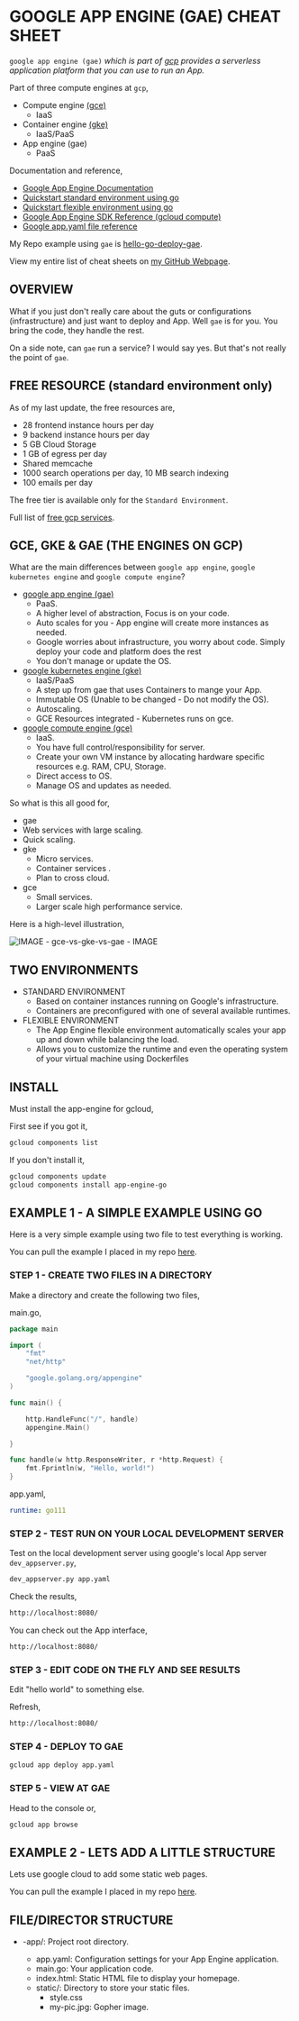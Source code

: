 # GOOGLE APP ENGINE (GAE) CHEAT SHEET

`google app engine (gae)` _which is part of
[gcp](https://github.com/JeffDeCola/my-cheat-sheets/tree/master/software/infrastructure-as-a-service/cloud-services-compute/google-cloud-platform-cheat-sheet)
provides a serverless application platform that you can use to run an App._

Part of three compute engines at `gcp`,

* Compute engine
  [(gce)](https://github.com/JeffDeCola/my-cheat-sheets/tree/master/software/infrastructure-as-a-service/cloud-services-compute/google-cloud-platform-cheat-sheet/google-compute-engine.md)
  - IaaS
* Container engine
  [(gke)](https://github.com/JeffDeCola/my-cheat-sheets/tree/master/software/infrastructure-as-a-service/cloud-services-compute/google-cloud-platform-cheat-sheet/google-kubernetes-engine.md)
  - IaaS/PaaS
* App engine (gae)
  - PaaS

Documentation and reference,

* [Google App Engine Documentation](https://cloud.google.com/appengine/docs)
* [Quickstart standard environment using go](https://cloud.google.com/appengine/docs/standard/go/)
* [Quickstart flexible environment using go](https://cloud.google.com/appengine/docs/flexible/go/)
* [Google App Engine SDK Reference (gcloud compute)](https://cloud.google.com/sdk/gcloud/reference/app/)
* [Google app.yaml file reference](https://cloud.google.com/appengine/docs/standard/go111/config/appref)

My Repo example using `gae` is [hello-go-deploy-gae](https://github.com/JeffDeCola/hello-go-deploy-gae).

View my entire list of cheat sheets on
[my GitHub Webpage](https://jeffdecola.github.io/my-cheat-sheets/).

## OVERVIEW

What if you just don't really care about
the guts or configurations (infrastructure) and just want to
deploy and App.  Well `gae`
is for you.  You bring the code, they handle the rest.

On a side note, can `gae` run a service?  I would say yes.  But that's
not really the point of `gae`.

## FREE RESOURCE (standard environment only)

As of my last update, the free resources are,

* 28 frontend instance hours per day
* 9 backend instance hours per day
* 5 GB Cloud Storage
* 1 GB of egress per day
* Shared memcache
* 1000 search operations per day, 10 MB search indexing
* 100 emails per day

The free tier is available only for the `Standard Environment`.

Full list of [free gcp services](https://cloud.google.com/free/docs/gcp-free-tier).

## GCE, GKE & GAE (THE ENGINES ON GCP)

What are the main differences between `google app engine`, 
`google kubernetes engine` and `google compute engine`?

* [google app engine (gae)](https://github.com/JeffDeCola/my-cheat-sheets/tree/master/software/infrastructure-as-a-service/cloud-services-compute/google-cloud-platform-cheat-sheet/google-app-engine.md)
  * PaaS.
  * A higher level of abstraction, Focus is on your code.
  * Auto scales for you - App engine will create more instances as needed.
  * Google worries about infrastructure, you worry about code.
    Simply deploy your code and platform does the rest
  * You don't manage or update the OS.
* [google kubernetes engine (gke)](https://github.com/JeffDeCola/my-cheat-sheets/tree/master/software/infrastructure-as-a-service/cloud-services-compute/google-cloud-platform-cheat-sheet/google-kubernetes-engine.md)
  * IaaS/PaaS
  * A step up from gae that uses Containers to mange your App.
  * Immutable OS (Unable to be changed - Do not modify the OS).
  * Autoscaling.
  * GCE Resources integrated - Kubernetes runs on gce.
* [google compute engine (gce)](https://github.com/JeffDeCola/my-cheat-sheets/tree/master/software/infrastructure-as-a-service/cloud-services-compute/google-cloud-platform-cheat-sheet/google-compute-engine.md)
  * IaaS.
  * You have full control/responsibility for server.
  * Create your own VM instance by allocating hardware specific resources
    e.g. RAM, CPU, Storage.
  * Direct access to OS.
  * Manage OS and updates as needed.

So what is this all good for,

* gae
 * Web services with large scaling.
 * Quick scaling.
* gke
  * Micro services.
  * Container services .
  * Plan to cross cloud.
* gce
  * Small services.
  * Larger scale high performance service.

Here is a high-level illustration,

![IMAGE -  gce-vs-gke-vs-gae - IMAGE](../../../../docs/pics/gce-vs-gke-vs-gae.jpg)

## TWO ENVIRONMENTS

* STANDARD ENVIRONMENT
  * Based on container instances running on Google's infrastructure.
  * Containers are preconfigured with one of several available runtimes.
* FLEXIBLE ENVIRONMENT
  * The App Engine flexible environment automatically scales your app up and down while balancing the load.
  * Allows you to customize the runtime and even the operating system of your virtual machine using Dockerfiles

## INSTALL

Must install the app-engine for gcloud,

First see if you got it,

```bash
gcloud components list
```

If you don't install it,

```bash
gcloud components update
gcloud components install app-engine-go
```

## EXAMPLE 1 - A SIMPLE EXAMPLE USING GO

Here is a very simple example using two file to test everything
is working.

You can pull the example I placed in my repo
[here](https://github.com/JeffDeCola/hello-go-deploy-gae/tree/master/example-01-app).

### STEP 1 - CREATE TWO FILES IN A DIRECTORY

Make a directory and create the following two files,

main.go,

```go
package main

import (
	"fmt"
	"net/http"

	"google.golang.org/appengine"
)

func main() {

	http.HandleFunc("/", handle)
	appengine.Main()

}

func handle(w http.ResponseWriter, r *http.Request) {
	fmt.Fprintln(w, "Hello, world!")
}
```

app.yaml,

```yaml
runtime: go111
```

### STEP 2 - TEST RUN ON YOUR LOCAL DEVELOPMENT SERVER

Test on the local development server using google's local
App server `dev_appserver.py`,

```bash
dev_appserver.py app.yaml
```

Check the results,

```bash
http://localhost:8080/
```

You can check out the App interface,

```bash
http://localhost:8080/
```

### STEP 3 - EDIT CODE ON THE FLY AND SEE RESULTS

Edit "hello world" to something else.

Refresh,

```bash
http://localhost:8080/
```

### STEP 4 - DEPLOY TO GAE

```bash
gcloud app deploy app.yaml
```

### STEP 5 - VIEW AT GAE

Head to the console or,

```bash
gcloud app browse
```

## EXAMPLE 2 - LETS ADD A LITTLE STRUCTURE

Lets use google cloud to add some static web pages.

You can pull the example I placed in my repo
[here](https://github.com/JeffDeCola/hello-go-deploy-gae/tree/master/example-02-app).

## FILE/DIRECTOR STRUCTURE

* <NAME>-app/: Project root directory.
  * app.yaml: Configuration settings for your App Engine application.
  * main.go: Your application code.
  * index.html: Static HTML file to display your homepage.
  * static/: Directory to store your static files.
    * style.css
    * my-pic.jpg: Gopher image.






